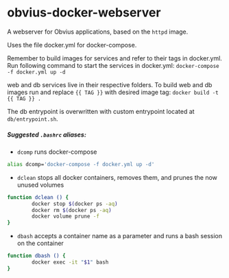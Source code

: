# obvius-docker-webserver
A webserver for Obvius applications, based on the `httpd` image.

Uses the file docker.yml for docker-compose.

Remember to build images for services and refer to their tags in docker.yml.
Run following command to start the services in docker.yml:
`docker-compose -f docker.yml up -d`

web and db services live in their respective folders.
To build web and db images run and replace `{{ TAG }}` with desired image tag:
`docker build -t {{ TAG }} .`

The db entrypoint is overwritten with custom entrypoint located at `db/entrypoint.sh`.

##### Suggested `.bashrc` aliases:
* `dcomp` runs docker-compose
```bash
alias dcomp='docker-compose -f docker.yml up -d'
```

* `dclean` stops all docker containers, removes them, and prunes the now unused volumes
```bash
function dclean () {
        docker stop $(docker ps -aq)
        docker rm $(docker ps -aq)
        docker volume prune -f
}
```


* `dbash` accepts a container name as a parameter and runs a bash session on the container
```bash
function dbash () {
        docker exec -it "$1" bash
}
```

